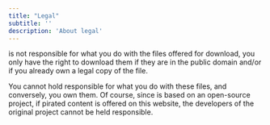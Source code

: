 ```yaml
---
title: "Legal"
subtitle: ''
description: 'About legal'
---
```


<markdown-app-name></markdown-app-name> is not responsible for what you do with the files offered for download, you only have the right to download them if they are in the public domain and/or if you already own a legal copy of the file.

You cannot hold <markdown-app-name></markdown-app-name> responsible for what you do with these files, and conversely, you own them. Of course, since <markdown-app-name></markdown-app-name> is based on an open-source project, if pirated content is offered on this website, the developers of the original project cannot be held responsible.
